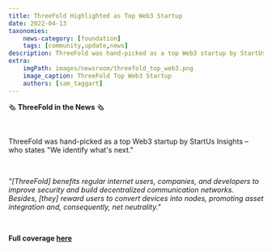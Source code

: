```yaml
---
title: ThreeFold Highlighted as Top Web3 Startup 
date: 2022-04-13
taxonomies:
    news-category: [foundation]
    tags: [community,update,news]
description: ThreeFold was hand-picked as a top Web3 startup by StartUs Insights
extra:
    imgPath: images/newsroom/threefold_top_web3.png
    image_caption: ThreeFold Top Web3 Startup
    authors: [sam_taggart]
---
```



🗞 **ThreeFold in the News** 🗞

<br/>

ThreeFold was hand-picked as a top Web3 startup by StartUs Insights – who states "We identify what's next."

<br/>

*"[ThreeFold] benefits regular internet users, companies, and developers to improve security and build decentralized communication networks. Besides, [they] reward users to convert devices into nodes, promoting asset integration and, consequently, net neutrality."*

<br/>

**Full coverage [here](https://www.startus-insights.com/innovators-guide/web3-startups/)**